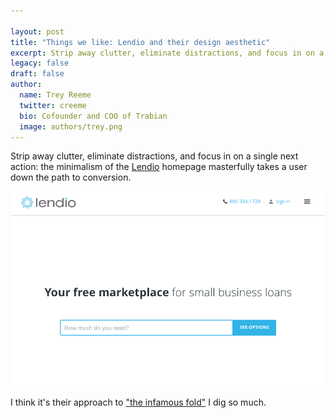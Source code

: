 ```yaml
---

layout: post
title: "Things we like: Lendio and their design aesthetic"
excerpt: Strip away clutter, eliminate distractions, and focus in on a single next action: the minimalism of the Lendio home page masterfully takes a user down the path to conversion.
legacy: false
draft: false
author:
  name: Trey Reeme
  twitter: creeme
  bio: Cofounder and COO of Trabian
  image: authors/trey.png
---
```


Strip away clutter, eliminate distractions, and focus in on a single next action: the minimalism of the [Lendio](https://www.lendio.com) homepage masterfully takes a user down the path to conversion.

 ![Lendio homepage view](/images/lendio.png)

I think it's their approach to ["the infamous fold"](http://designhooks.com/above-the-fold-and-below-the-fold-myths-and-reality/) I dig so much.
